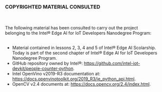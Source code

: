 ### COPYRIGHTED MATERIAL CONSULTED
<br/><br/>
The following material has been consulted to carry out the project belonging to the Intel® Edge AI for IoT Developers Nanodegree Program:
<br/><br/>
* Material contained in lessons 2, 3, 4 and 5 of Intel® Edge AI Scolarship. Today is part of the second chapter of Intel® Edge AI for IoT Developers Nanodegree Program.
* GitHub repository owned by Intel®: https://github.com/intel-iot-devkit/people-counter-python.
* Intel OpenVino v2019-R3 documentation at: https://docs.openvinotoolkit.org/2019_R3/ie_python_api.html.
* OpenCV v2.4 documents at: https://docs.opencv.org/2.4/index.html.
